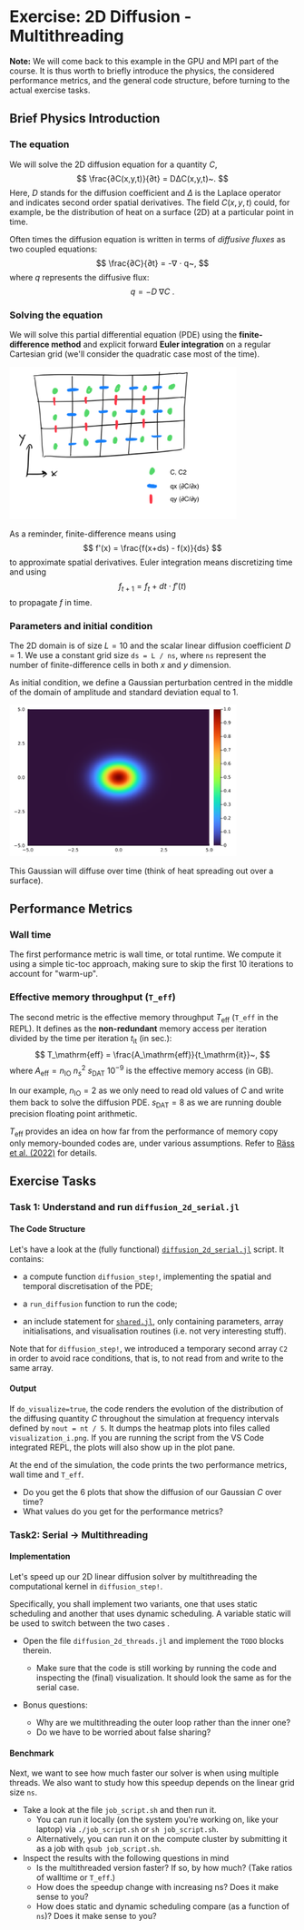 # Exercise: 2D Diffusion - Multithreading

**Note:** We will come back to this example in the GPU and MPI part of the course. It is thus worth to briefly introduce the physics, the considered performance metrics, and the general code structure, before turning to the actual exercise tasks.

## Brief Physics Introduction

### The equation

We will solve the 2D diffusion equation for a quantity $C$,
$$
\frac{∂C(x,y,t)}{∂t} = DΔC(x,y,t)~.
$$
Here, $D$ stands for the diffusion coefficient and $Δ$ is the Laplace operator and indicates second order spatial derivatives. The field $C(x,y,t)$ could, for example, be the distribution of heat on a surface (2D) at a particular point in time.

Often times the diffusion equation is written in terms of *diffusive fluxes* as two coupled equations:
$$
\frac{∂C}{∂t} = -∇ ⋅ q~,
$$
where $q$ represents the diffusive flux:
$$
q = -D \; ∇C~.
$$

### Solving the equation
We will solve this partial differential equation (PDE) using the **finite-difference method** and explicit forward **Euler integration** on a regular Cartesian grid (we'll consider the quadratic case most of the time).

<img src="imgs/stagg_2D.png" width=400px>

As a reminder, finite-difference means using
$$
f'(x) = \frac{f(x+ds) - f(x)}{ds}
$$
to approximate spatial derivatives. Euler integration means discretizing time and using
$$
f_{t+1} = f_{t} + dt⋅f'(t)
$$
to propagate $f$ in time.

### Parameters and initial condition
The 2D domain is of size $L=10$ and the scalar linear diffusion coefficient $D=1$. We use a constant grid size `ds = L / ns`, where `ns` represent the number of finite-difference cells in both $x$ and $y$ dimension.

As initial condition, we define a Gaussian perturbation centred in the middle of the domain of amplitude and standard deviation equal to 1.

<img src="./imgs/initial.png" width=400px>

This Gaussian will diffuse over time (think of heat spreading out over a surface).

## Performance Metrics

### Wall time

The first performance metric is wall time, or total runtime. We compute it using a simple tic-toc approach, making sure to skip the first 10 iterations to account for "warm-up".

### Effective memory throughput (`T_eff`)

The second metric is the effective memory throughput $T_\mathrm{eff}$ (`T_eff` in the REPL). It defines as the **non-redundant** memory access per iteration divided by the time per iteration $t_\mathrm{it}$ (in sec.):
$$
T_\mathrm{eff} = \frac{A_\mathrm{eff}}{t_\mathrm{it}}~,
$$
where $A_\mathrm{eff} = n_\mathrm{IO} ~ n_s^2 ~ s_\mathrm{DAT} ~ 10^{-9}$ is the effective memory access (in GB).

In our example, $n_\mathrm{IO} = 2$ as we only need to read old values of $C$ and write them back to solve the diffusion PDE. $s_\mathrm{DAT} = 8$ as we are running double precision floating point arithmetic.

$T_\mathrm{eff}$ provides an idea on how far from the performance of memory copy only memory-bounded codes are, under various assumptions. Refer to [Räss et al. (2022)](https://doi.org/10.5194/gmd-15-5757-2022) for details.


## Exercise Tasks

### Task 1: Understand and run `diffusion_2d_serial.jl`

#### The Code Structure

Let's have a look at the (fully functional) [`diffusion_2d_serial.jl`](diffusion_2d_serial.jl) script. It contains:
- a compute function `diffusion_step!`, implementing the spatial and temporal discretisation of the PDE;

- a `run_diffusion` function to run the code;

- an include statement for [`shared.jl`](shared.jl), only containing parameters, array initialisations, and visualisation routines (i.e. not very interesting stuff).

Note that for `diffusion_step!`, we introduced a temporary second array `C2` in order to avoid race conditions, that is, to not read from and write to the same array.

#### Output

If `do_visualize=true`, the code renders the evolution of the distribution of the diffusing quantity $C$ throughout the simulation at frequency intervals defined by `nout = nt / 5`. It dumps the heatmap plots into files called `visualization_i.png`.
If you are running the script from the VS Code integrated REPL, the plots will also show up in the plot pane.

At the end of the simulation, the code prints the two performance metrics, wall time and `T_eff`.

* Do you get the 6 plots that show the diffusion of our Gaussian $C$ over time?
* What values do you get for the performance metrics?

### Task2: Serial → Multithreading

#### Implementation
Let's speed up our 2D linear diffusion solver by multithreading the computational kernel in `diffusion_step!`.

Specifically, you shall implement two variants, one that uses static scheduling and another that uses dynamic scheduling. A variable static will be used to switch between the two cases .

* Open the file `diffusion_2d_threads.jl` and implement the `TODO` blocks therein.
  * Make sure that the code is still working by running the code and inspecting the (final) visualization. It should look the same as for the serial case.

* Bonus questions:
  * Why are we multithreading the outer loop rather than the inner one?
  * Do we have to be worried about false sharing?

#### Benchmark
Next, we want to see how much faster our solver is when using multiple threads. We also want to study how this speedup depends on the linear grid size `ns`.

* Take a look at the file `job_script.sh` and then run it.
  * You can run it locally (on the system you're working on, like your laptop) via `./job_script.sh` or `sh job_script.sh`.
  * Alternatively, you can run it on the compute cluster by submitting it as a job with `qsub job_script.sh`.
* Inspect the results with the following questions in mind
  * Is the multithreaded version faster? If so, by how much? (Take ratios of walltime or `T_eff`.)
  * How does the speedup change with increasing ns? Does it make sense to you?
  * How does static and dynamic scheduling compare (as a function of `ns`)? Does it make sense to you?
  
